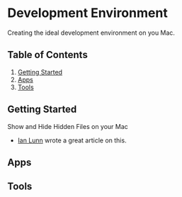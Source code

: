 

# Development Environment

Creating the ideal development environment on you Mac.


## Table of Contents

1. [Getting Started](#getting-started)
2. [Apps](#apps)
3. [Tools](#tools)



## Getting Started

Show and Hide Hidden Files on your Mac
- [Ian Lunn](http://ianlunn.co.uk/articles/quickly-showhide-hidden-files-mac-os-x-mavericks/) wrote a great article on this. 


## Apps





## Tools
